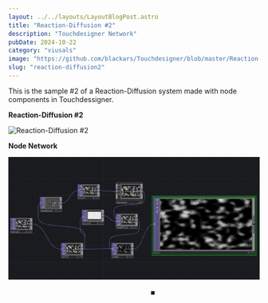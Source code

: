 ```yaml
---
layout: ../../layouts/LayoutBlogPost.astro
title: "Reaction-Diffusion #2"
description: "Touchdesigner Network"
pubDate: 2024-10-22
category: "viusals"
image: "https://github.com/blackars/Touchdesigner/blob/master/Reaction-Diffusion/rd2-16-9.gif?raw=true"
slug: "reaction-diffusion2"
---
```



This is the sample #2 of a Reaction-Diffusion system made with node components in Touchdessigner. 

**Reaction-Diffusion #2** 

![Reaction-Diffusion #2](https://github.com/blackars/Touchdesigner/blob/master/Reaction-Diffusion/rd2-1-1.gif?raw=true)

**Node Network** 

![Node Network to reaction-diffusion system #2](https://github.com/blackars/Touchdesigner/blob/master/Reaction-Diffusion/rd2-td-node.png?raw=true)


                                            ■